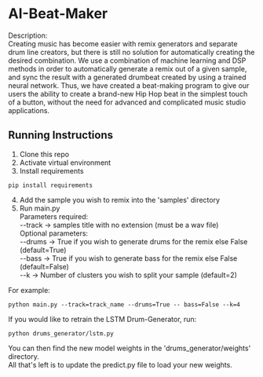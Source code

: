 # AI-Beat-Maker

Description:  
Creating music has become easier with remix generators and separate drum line creators,
but there is still no solution for automatically creating the desired combination.
We use a combination of machine learning and DSP methods in order to automatically generate
a remix out of a given sample, and sync the result with a generated drumbeat created by
using a trained neural network.
Thus, we have created a beat-making program to give our users the ability to create a brand-new Hip Hop
beat in the simplest touch of a button, without the need for advanced and complicated music studio applications.


## Running Instructions

1. Clone this repo
2. Activate virtual environment
3. Install requirements
```angular2html
pip install requirements
```
4. Add the sample you wish to remix into the 'samples' directory
5. Run main.py  
Parameters required:  
--track -> samples title with no extension (must be a wav file)  
Optional parameters:  
--drums -> True if you wish to generate drums for the remix else False (default=True)  
--bass -> True if you wish to generate bass for the remix else False (default=False)  
--k -> Number of clusters you wish to split your sample (default=2)   

For example:
```angular2html
python main.py --track=track_name --drums=True -- bass=False --k=4
```

If you would like to retrain the LSTM Drum-Generator, run:
```angular2html
python drums_generator/lstm.py
```
You can then find the new model weights in the 'drums_generator/weights' directory.  
All that's left is to update the predict.py file to load your new weights.
